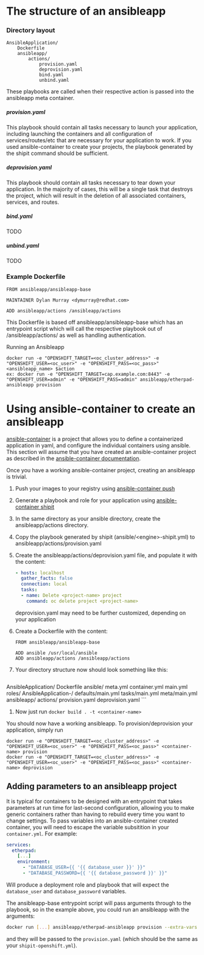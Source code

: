 # The structure of an ansibleapp

### Directory layout
```
AnsibleApplication/
    Dockerfile
    ansibleapp/
        actions/
            provision.yaml
            deprovision.yaml
            bind.yaml
            unbind.yaml
```

These playbooks are called when their respective action is passed into the ansibleapp meta container. 

##### provision.yaml

This playbook should contain all tasks necessary to launch your application, including launching the containers and all configuration of services/routes/etc that are necessary for your application to work. If you used ansible-container to create your projects, the playbook generated by the shipit command should be sufficient.


##### deprovision.yaml

This playbook should contain all tasks necessary to tear down your application. In the majority of cases, this will be a single task that destroys the project, which will result in the deletion of all associated containers, services, and routes.

##### bind.yaml

TODO

##### unbind.yaml

TODO

### Example Dockerfile
```
FROM ansibleapp/ansibleapp-base

MAINTAINER Dylan Murray <dymurray@redhat.com>

ADD ansibleapp/actions /ansibleapp/actions
```

This Dockerfile is based off ansibleapp/ansibleapp-base which has an entrypoint script which will call the respective playbook out of /ansibleapp/actions/ as well as handling authentication.

Running an Ansibleapp
```
docker run -e "OPENSHIFT_TARGET=<oc_cluster_address>" -e "OPENSHIFT_USER=<oc_user>" -e "OPENSHIFT_PASS=<oc_pass>" <ansibleapp_name> $action
ex: docker run -e "OPENSHIFT_TARGET=cap.example.com:8443" -e "OPENSHIFT_USER=admin" -e "OPENSHIFT_PASS=admin" ansibleapp/etherpad-ansibleapp provision
```

# Using ansible-container to create an ansibleapp

[ansible-container](github.com/ansible/ansible-container) is a project that allows you to define a containerized application in yaml, and configure the individual containers using ansible. This section will assume that you have created an ansible-container project as described in the [ansible-container documentation](http://docs.ansible.com/ansible-container/). 

Once you have a working ansible-container project, creating an ansibleapp is trivial.

1. Push your images to your registry using [ansible-container push](http://docs.ansible.com/ansible-container/reference/push.html)
1. Generate a playbook and role for your application using [ansible-container shipit](http://docs.ansible.com/ansible-container/reference/shipit.html)
1. In the same directory as your ansible directory, create the ansibleapp/actions directory.
1. Copy the playbook generated by shipit (ansible/\<engine\>-shipit.yml) to ansibleapp/actions/provision.yaml
1. Create the ansibleapp/actions/deprovision.yaml file, and populate it with the content:

    ```yaml
    - hosts: localhost
      gather_facts: false
      connection: local
      tasks:
      - name: Delete <project-name> project
        command: oc delete project <project-name>
    ```
    deprovision.yaml may need to be further customized, depending on your application
1. Create a Dockerfile with the content:

    ```
    FROM ansibleapp/ansibleapp-base

    ADD ansible /usr/local/ansible
    ADD ansibleapp/actions /ansibleapp/actions
    ```
    
1. Your directory structure now should look something like this:

    ```
AnsibleApplication/
    Dockerfile
    ansible/
        meta.yml
        container.yml
        main.yml
        roles/
            AnsibleApplication-<engine>/
                defaults/main.yml
                tasks/main.yml
                meta/main.yml
    ansibleapp/
        actions/
            provision.yaml
            deprovision.yaml
    ```
1. Now just run `docker build . -t <container-name>`

You should now have a working ansibleapp. To provision/deprovision your application, simply run

```
docker run -e "OPENSHIFT_TARGET=<oc_cluster_address>" -e "OPENSHIFT_USER=<oc_user>" -e "OPENSHIFT_PASS=<oc_pass>" <container-name> provision
docker run -e "OPENSHIFT_TARGET=<oc_cluster_address>" -e "OPENSHIFT_USER=<oc_user>" -e "OPENSHIFT_PASS=<oc_pass>" <container-name> deprovision
```

## Adding parameters to an ansibleapp project

It is typical for containers to be designed with an entrypoint that takes parameters at run time for last-second configuration, allowing you to make generic containers rather than having to rebuild every time you want to change settings. To pass variables into an ansible-container created container, you will need to escape the variable subsitition in your `container.yml`. For example:

```yaml
services:
  etherpad:
    [...]
    environment:
      - "DATABASE_USER={{ '{{ database_user }}' }}"
      - "DATABASE_PASSWORD={{ '{{ database_password }}' }}"
```

Will produce a deployment role and playbook that will expect the `database_user` and `database_password` variables.

The ansibleapp-base entrypoint script will pass arguments through to the playbook, so in the example above, you could run an ansibleapp with the arguments:

```bash
docker run [...] ansibleapp/etherpad-ansibleapp provision --extra-vars '{"database_user": "myuser", "database_password": "mypassword"}'
```

and they will be passed to the `provision.yaml` (which should be the same as your `shipit-openshift.yml`).
